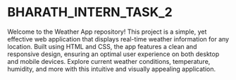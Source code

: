 # BHARATH_INTERN_TASK_2
Welcome to the Weather App repository! This project is a simple, yet effective web application that displays real-time weather information for any location. Built using HTML and CSS, the app features a clean and responsive design, ensuring an optimal user experience on both desktop and mobile devices. Explore current weather conditions, temperature, humidity, and more with this intuitive and visually appealing application.
